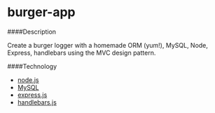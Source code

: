 # burger-app

####Description

Create a burger logger with a homemade ORM (yum!), MySQL, Node, Express, handlebars using the MVC design pattern.

####Technology

* [node.js](https://nodejs.org/en/)
* [MySQL](https://www.mysql.com/)
* [express.js](http://expressjs.com/)
* [handlebars.js](http://handlebarsjs.com/)
